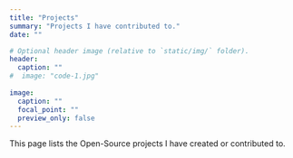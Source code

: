 ```yaml
---
title: "Projects"
summary: "Projects I have contributed to."
date: ""

# Optional header image (relative to `static/img/` folder).
header:
  caption: ""
#  image: "code-1.jpg"
  
image:
  caption: ""
  focal_point: ""
  preview_only: false
---
```


This page lists the Open-Source projects I have created or contributed to.
